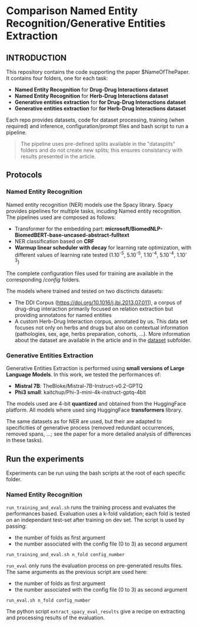 # Comparison Named Entity Recognition/Generative Entities Extraction

## INTRODUCTION

This repository contains the code supporting the paper $NameOfThePaper.
It contains four folders, one for each task:

- **Named Entity Recognition** for **Drug-Drug Interactions dataset**
- **Named Entity Recognition** for **Herb-Drug Interactions dataset**
- **Generative entities extraction** for **for Drug-Drug Interactions dataset**
- **Generative entities extraction** for **for Herb-Drug Interactions dataset**

Each repo provides datasets, code for dataset processing, training (when required) and inference, configuration/prompt files and bash script to run a pipeline. 

> The pipeline uses pre-defined splits available in the "datasplits" folders and do not create new splits; this ensures consistancy with results presented in the article.

## Protocols

### Named Entity Recognition

Named entity recognition (NER) models use the Spacy library. Spacy provides pipelines for multiple tasks, incuding Named entity recognition. The pipelines used are composed as follows:
- Transformer for the embedding part: **microsoft/BiomedNLP-BiomedBERT-base-uncased-abstract-fulltext**
- NER classification based on **CRF**
- **Warmup linear scheduler with decay** for learning rate optimization, with different values of learning rate tested (1.10<sup>-5</sup>, 5.10<sup>-5</sup>, 1.10<sup>-4</sup>, 5.10<sup>-4</sup>, 1.10<sup>-3</sup>)

The complete configuration files used for training are available in the corresponding $/config$ folders.

The models where trained and tested on two disctincts datasets:
- The DDI Corpus (https://doi.org/10.1016/j.jbi.2013.07.011), a corpus of drug-drug interaction primarily focused on relation extraction but providing annotatons for named entities
- A custom Herb-Drug Interaction corpus, annotated by us. This data set focuses not only on herbs and drugs but also on contextual information (pathologies, sex, age, herbs preparation, cohorts, ...). More information about the dataset are available in the article and in the [dataset](/hdi_dataset_details) subfolder.

### Generative Entities Extraction

Generative Entities Extraction is performed using **small versions of Large Language Models**. In this work, we tested the performances of:
- **Mistral 7B**: TheBloke/Mistral-7B-Instruct-v0.2-GPTQ
- **Phi3 small**: kaitchup/Phi-3-mini-4k-instruct-gptq-4bit 

The models used are 4-bit **quantized** and obtained from the HuggingFace platform. All models where used sing HuggingFace **transformers** library.

The same datasets as for NER are used, but their are adapted to specificities of generative process (removed redundant occurrences, removed spans, ...; see the paper for a more detailed analysis of differences in these tasks).

## Run the experiments

Experiments can be run using the bash scripts at the root of each specific folder.

### Named Entity Recognition

`run_training_and_eval.sh` runs the training process and evaluates the performances based. Evaluation uses a k-fold validation; each fold is tested on an independant test-set after training on dev set. The script is used by passing:
- the number of folds as first argument
- the number associated with the config file (0 to 3) as second argument

```console
run_training_and_eval.sh n_fold config_number
```

`run_eval` only runs the evaluation process on pre-generated results files. The same arguments as the previous script are used here: 
- the number of folds as first argument
- the number associated with the config file (0 to 3) as second argument

```console
run_eval.sh n_fold config_number
```

The python script `extract_spacy_eval_results` give a recipe on extracting and processing results of the evaluation.